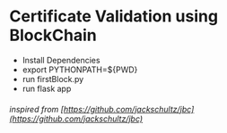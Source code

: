 # Certificate Validation using BlockChain

- Install Dependencies
- export PYTHONPATH=${PWD}
- run firstBlock.py
- run flask app

###### inspired from [https://github.com/jackschultz/jbc](https://github.com/jackschultz/jbc)